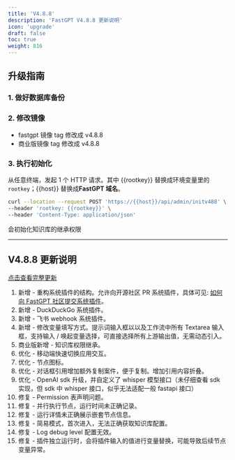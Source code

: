 ```yaml
---
title: 'V4.8.8'
description: 'FastGPT V4.8.8 更新说明'
icon: 'upgrade'
draft: false
toc: true
weight: 816
---
```


## 升级指南

### 1. 做好数据库备份

### 2. 修改镜像

- fastgpt 镜像 tag 修改成 v4.8.8
- 商业版镜像 tag 修改成 v4.8.8

### 3. 执行初始化

从任意终端，发起 1 个 HTTP 请求。其中 {{rootkey}} 替换成环境变量里的 `rootkey`；{{host}} 替换成**FastGPT 域名**。

```bash
curl --location --request POST 'https://{{host}}/api/admin/initv488' \
--header 'rootkey: {{rootkey}}' \
--header 'Content-Type: application/json'
```

会初始化知识库的继承权限

-------

## V4.8.8 更新说明

[点击查看完整更新](https://github.com/labring/FastGPT/releases/tag/v4.8.8)

1. 新增 - 重构系统插件的结构。允许向开源社区 PR 系统插件，具体可见: [如何向 FastGPT 社区提交系统插件](https://fael3z0zfze.feishu.cn/wiki/ERZnw9R26iRRG0kXZRec6WL9nwh)。
2. 新增 - DuckDuckGo 系统插件。
3. 新增 - 飞书 webhook 系统插件。
4. 新增 - 修改变量填写方式。提示词输入框以以及工作流中所有 Textarea 输入框，支持输入 / 唤起变量选择，可直接选择所有上游输出值，无需动态引入。
5. 商业版新增 - 知识库权限继承。
6. 优化 - 移动端快速切换应用交互。
7. 优化 - 节点图标。
8. 优化 - 对话框引用增加额外复制案件，便于复制。增加引用内容折叠。
9. 优化 - OpenAI sdk 升级，并自定义了 whisper 模型接口（未仔细查看 sdk 实现，但 sdk 中 whisper 接口，似乎无法适配一般 fastapi 接口）
10. 修复 - Permission 表声明问题。
11. 修复 - 并行执行节点，运行时间未正确记录。
12. 修复 - 运行详情未正确展示嵌套节点信息。
13. 修复 - 简易模式，首次进入，无法正确获取知识库配置。
14. 修复 - Log debug level 配置无效。
15. 修复 - 插件独立运行时，会将插件输入的值进行变量替换，可能导致后续节点变量异常。
